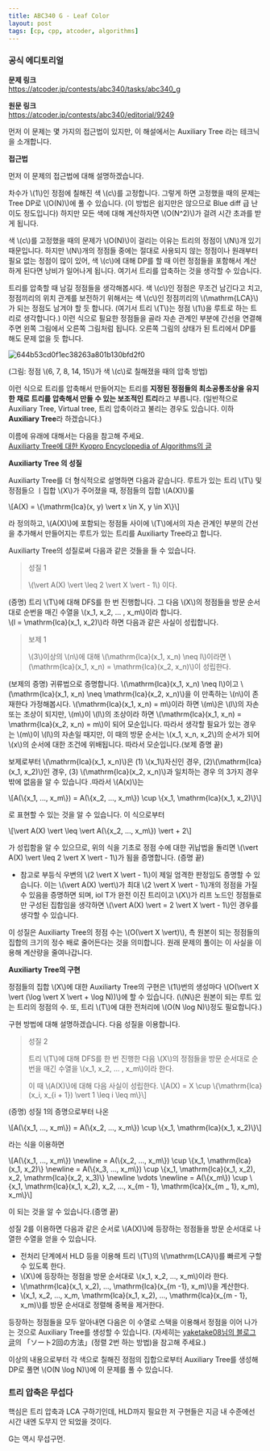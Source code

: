 ```yaml
---
title: ABC340 G - Leaf Color
layout: post
tags: [cp, cpp, atcoder, algorithms]
---
```

### 공식 에디토리얼

**문제 링크**  
<https://atcoder.jp/contests/abc340/tasks/abc340_g>

**원문 링크**  
<https://atcoder.jp/contests/abc340/editorial/9249>

먼저 이 문제는 몇 가지의 접근법이 있지만, 이 해설에서는 Auxiliary Tree 라는 테크닉을 소개합니다.

**접근법**

먼저 이 문제의 접근법에 대해 설명하겠습니다.  

차수가 \\(1\\)인 정점에 칠해진 색 \\(c\\)를 고정합니다. 그렇게 하면 고정했을 때의 문제는 Tree DP로 \\(O(N)\\)에 풀 수 있습니다. (이 방법은 쉽지만은 않으므로 Blue diff 급 난이도 정도입니다)  하지만 모든 색에 대해 계산하자면 \\(O(N^2)\\)가 걸려 시간 초과를 받게 됩니다.

색 \\(c\\)를 고정했을 때의 문제가 \\(O(N)\\)이 걸리는 이유는 트리의 정점이 \\(N\\)개 있기 때문입니다.  하지만 \\(N\\)개의 정점들 중에는 절대로 사용되지 않는 정점이나 원래부터 필요 없는 정점이 많이 있어, 색 \\(c\\)에 대해 DP를 할 때 이런 정점들을 포함해서 계산하게 된다면 낭비가 일어나게 됩니다. 여기서 트리를 압축하는 것을 생각할 수 있습니다.

트리를 압축할 때 남길 정점들을 생각해봅시다. 색 \\(c\\)인 정점은 무조건 남긴다고 치고, 정점끼리의 위치 관계를 보전하기 위해서는 색 \\(c\\)인 정점끼리의 \\(\mathrm{LCA}\\)가 되는 정점도 남겨야 할 듯 합니다. (여기서 트리 \\(T\\)는 정점 \\(1\\)을 루트로 하는 트리로 생각합니다.)  이런 식으로 필요한 정점들을 골라 자손 관계인 부분에 간선을 연결해주면 왼쪽 그림에서 오른쪽 그림처럼 됩니다. 오른쪽 그림의 상태가 된 트리에서 DP를 해도 문제 없을 듯 합니다.

![644b53cd0f1ec38263a801b130bfd2f0](https://github.com/SeokguKim/seokgukim.github.io/assets/43718966/504e7534-7cea-48b1-96f4-55ba2e5055dc)


(그림: 정점 \\(6, 7, 8, 14, 15\\)가 색 \\(c\\)로 칠해졌을 때의 압축 방법)

이런 식으로 트리를 압축해서 만들어지는 트리를 **지정된 정점들의 최소공통조상을 유지한 채로 트리를 압축해서 만들 수 있는 보조적인 트리**라고 부릅니다. (일반적으로 Auxiliary Tree, Virtual tree, 트리 압축이라고 불리는 경우도 있습니다. 이하 **Auxiliary Tree**라 하겠습니다.)

이름에 유래에 대해서는 다음을 참고해 주세요.  
[Auxiliarty Tree에 대한 Kyopro Encyclopedia of Algorithms의 글](https://noshi91.github.io/algorithm-encyclopedia/auxiliary-tree)

**Auxiliarty Tree 의 성질**

Auxiliarty Tree를 더 형식적으로 설명하면 다음과 같습니다. 루트가 있는 트리 \\(T\\) 및 정점들으 ㅣ집합 \\(X\\)가 주어졌을 때, 정점들의 집합 \\(A(X)\\)룰

\\[A(X) = \\{\mathrm{lca}(x, y) \vert x \in X, y \in X\\}\\]

라 정의하고, \\(A(X)\\)에 포함되는 정점들 사이에 \\(T\\)에서의 자손 관계인 부분의 간선을 추가해서 만들어지는 루트가 있는 트리를 Auxiliarty Tree라고 합니다.

Auxiliarty Tree의 성질로써 다음과 같은 것들을 들 수 있습니다.

> 성질 1
> 
> \\(\vert A(X) \vert \leq 2 \vert X \vert - 1\\) 이다.

(증명) 트리 \\(T\\)에 대해 DFS를 한 번 진행합니다. 그 다음 \\(X\\)의 정점들을 방문 순서대로 순번을 매긴 수열을 \\(x_1, x_2, ... , x_m\\)이라 합니다.  
\\(l = \mathrm{lca}(x_1, x_2)\\)라 하면 다음과 같은 사실이 성립합니다.

> 보제 1
> 
> \\(3\\)이상의 \\(n\\)에 대해 \\(\mathrm{lca}(x_1, x_n) \neq l\\)이라면 \\(\mathrm{lca}(x_1, x_n) = \mathrm{lca}(x_2, x_n)\\)이 성립한다.

(보제의 증명) 귀류법으로 증명합니다. \\(\mathrm{lca}(x_1, x_n) \neq l\\)이고 \\(\mathrm{lca}(x_1, x_n) \neq \mathrm{lca}(x_2, x_n)\\)을 이 만족하는 \\(n\\)이 존재한다 가정해봅시다. \\(\mathrm{lca}(x_1, x_n) = m\\)이라 하면 \\(m\\)은 \\(l\\)의 자손 또는 조상이 되지만, \\(m\\)이 \\(l\\)의 조상이라 하면 \\(\mathrm{lca}(x_1, x_n) = \mathrm{lca}(x_2, x_n) = m\\)이 되어 모순입니다. 따라서 생각할 필요가 있는 경우는 \\(m\\)이 \\(l\\)의 자손일 때지만, 이 때의 방문 순서는 \\(x_1, x_n, x_2\\)의 순서가 되어 \\(x\\)의 순서에 대한 조건에 위배됩니다. 따라서 모순입니다.(보제 증명 끝)

보제로부터 \\(\mathrm{lca}(x_1, x_n)\\)은 (1) \\(x_1\\)자신인 경우, (2)\\(\mathrm{lca}(x_1, x_2)\\)인 경우, (3) \\(\mathrm{lca}(x_2, x_n)\\)과 일치하는 경우 의 3가지 경우밖에 없음을 알 수 있습니다 .따라서 \\(A(x)\\)는

\\[A(\\{x_1, ..., x_m\\}) = A(\\{x_2, ..., x_m\\}) \cup \\{x_1, \mathrm{lca}(x_1, x_2)\\}\\]

로 표현할 수 있는 것을 알 수 있습니다. 이 식으로부터

\\[\vert A(X) \vert \leq \vert A(\\{x_2, ..., x_m\\}) \vert + 2\\]

가 성립함을 알 수 있으므로, 위의 식을 기초로 정점 수에 대한 귀납법을 돌리면 \\(\vert A(X) \vert \leq 2 \vert X \vert - 1\\)가 됨을 증명합니다. (증명 끝)

- 참고로 부등식 우변의 \\(2 \vert X \vert - 1\\)이 제일 엄격한 판정임도 증명할 수 있습니다. 이는 \\(\vert A(X) \vert\\)가 최대 \\(2 \vert X \vert - 1\\)개의 정점을 가질 수 있음을 증명하면 되며, iol
T가 완전 이진 트리이고 \\(X\\)가 리프 노드인 정점들로만 구성된 집합임을 생각하면 \\(\vert A(X) \vert = 2 \vert X \vert - 1\\)인 경우를 생각할 수 있습니다.

이 성질은 Auxiliarty Tree의 정점 수는 \\(O(\vert X \vert)\\), 측 원본이 되는 정점들의 집합의 크기의 정수 배로 줄어든다는 것을 의미합니다. 원래 문제의 풀이는 이 사실을 이용해 계산량을 줄여나갑니다.

**Auxiliarty Tree의 구현**

정점들의 집합 \\(X\\)에 대한 Auxiliarty Tree의 구현은 \\(1\\)번의 생성마다 \\(O(\vert X \vert (\log \vert X \vert + \log N))\\)에 할 수 있습니다. (\\(N\\)은 원본이 되는 루트 있는 트리의 정점의 수. 또, 트리 \\(T\\)에 대한 전처리에 \\(O(N \log N)\\)정도 필요합니다.)

구현 방법에 대해 설명하겠습니다. 다음 성질을 이용합니다.

> 성질 2
> 
> 트리 \\(T\\)에 대해 DFS를 한 번 진행한 다음 \\(X\\)의 정점들을 방문 순서대로 순번을 매긴 수열을 \\(x_1, x_2, ... , x_m\\)이라 한다.
>
> 이 때 \\(A(X)\\)에 대해 다음 사실이 성립한다.
> \\[A(X) = X \cup \\{\mathrm{lca}(x_i, x_{i + 1}) \vert 1 \leq i \leq m\\}\\]

(증명)  성질 1의 증명으로부터 나온

\\[A(\\{x_1, ..., x_m\\}) = A(\\{x_2, ..., x_m\\}) \cup \\{x_1, \mathrm{lca}(x_1, x_2)\\}\\]

라는 식을 이용하면

\\[A(\\{x_1, ..., x_m\\}) \newline = A(\\{x_2, ..., x_m\\}) \cup \\{x_1, \mathrm{lca}(x_1, x_2)\\} \newline = A(\\{x_3, ..., x_m\\}) \cup \\{x_1, \mathrm{lca}(x_1, x_2), x_2, \mathrm{lca}(x_2, x_3)\\}  \newline \vdots \newline = A(\\{x_m\\}) \cup \\{x_1, \mathrm{lca}(x_1, x_2), x_2, ..., x_{m - 1}, \mathrm{lca}(x_{m _ 1}, x_m), x_m\\}\\]

이 되는 것을 알 수 있습니다.(증명 끝)

성질 2를 이용하면 다음과 같은 순서로 \\(A(X)\\)에 등장하는 정점들을 방문 순서대로 나열한 수열을 얻을 수 있습니다.

- 전처리 단계에서 HLD 등을 이용해 트리 \\(T\\)의 \\(\mathrm{LCA}\\)를 빠르게 구할 수 있도록 한다.
- \\(X\\)에 등장하는 정점을 방문 순서대로 \\(x_1, x_2, ..., x_m\\)이라 한다.
- \\(\mathrm{lca}(x_1, x_2), ..., \mathrm{lca}(x_{m  -1}, x_m)\\)을 계산한다.
- \\(x_1, x_2, ..., x_m, \mathrm{lca}(x_1, x_2), ..., \mathrm{lca}(x_{m - 1}, x_m)\\)를 방문 순서대로 정렬해 중복을 제거한다.

등장하는 정점들을 모두 알아내면 다음은 이 수열로 스택을 이용해서 정점을 이어 나가는 것으로 Auxiliary Tree를 생성할 수 있습니다. (자세히는 [yaketake08님의 블로그 글](https://smijake3.hatenablog.com/entry/2019/09/15/200200)의 「ソート2回の方法」(정렬 2번 하는 방법)을 참고해 주세요.)

이상의 내용으로부터 각 색으로 칠해진 정점의 집합으로부터 Auxiliary Tree를 생성해 DP로 풀면 \\(O(N \log N)\\)에 이 문제를 풀 수 있습니다.

### 트리 압축은 무섭다

핵심은 트리 압축과 LCA 구하기인데, HLD까지 필요한 저 구현들은 지금 내 수준에선 시간 내엔 도무지 안 되었을 것이다.

G는 역시 무섭구먼.

